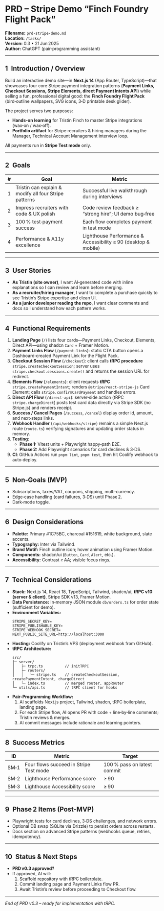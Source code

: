 # PRD – Stripe Demo “Finch Foundry Flight Pack”

**Filename:** `prd-stripe-demo.md`\
**Location:** `/tasks/`\
**Version:** 0.3 • 21 Jun 2025\
**Author:** ChatGPT (pair‑programming assistant)

---

## 1 Introduction / Overview

Build an interactive demo site—in **Next.js 14** (App Router, TypeScript)—that showcases four core Stripe payment integration patterns (**Payment Links, Checkout Sessions, Stripe Elements, direct Payment Intents API**) while selling a fun, professional digital good: the **Finch Foundry Flight Pack** (bird‑outline wallpapers, SVG icons, 3‑D printable desk glider).

The project serves two purposes:

- **Hands‑on learning** for Tristin Finch to master Stripe integrations (wax‑on / wax‑off).
- **Portfolio artifact** for Stripe recruiters & hiring managers during the Manager, Technical Account Management interview loop.

All payments run in **Stripe Test mode** only.

---

## 2 Goals

| # | Goal                                                  | Metric                                                         |
| - | ----------------------------------------------------- | -------------------------------------------------------------- |
| 1 | Tristin can explain & modify all four Stripe patterns | Successful live walkthrough during interviews                  |
| 2 | Impress recruiters with code & UX polish              | Code review feedback ≥ “strong hire”; UI demo bug‑free         |
| 3 | 100 % test‑payment success                            | Each flow completes payment in test mode                       |
| 4 | Performance & A11y excellence                         | Lighthouse Performance & Accessibility ≥ 90 (desktop & mobile) |

---

## 3 User Stories

- **As Tristin (site owner)**, I want AI‑generated code with inline explanations so I can review and learn before merging.
- **As a recruiter/hiring manager**, I want to complete a purchase quickly to see Tristin’s Stripe expertise and clean UI.
- **As a junior developer reading the repo**, I want clear comments and docs so I understand how each pattern works.

---

## 4 Functional Requirements

1. **Landing Page** (`/`) lists four cards—Payment Links, Checkout, Elements, Direct API—using shadcn `Card` + Framer Motion.
2. **Payment Links Flow** (`/payment-links`): static CTA button opens a Dashboard‑created Payment Link for the Flight Pack.
3. **Checkout Session Flow** (`/checkout`): client calls **tRPC procedure** `stripe.createCheckoutSession`; server uses `stripe.checkout.sessions.create()` and returns the session URL for redirect.
4. **Elements Flow** (`/elements`): client requests **tRPC** `stripe.createPaymentIntent`; renders `@stripe/react-stripe-js` Card Element; calls `stripe.confirmCardPayment` and handles errors.
5. **Direct API Flow** (`/direct-api`): server‑side action (tRPC `stripe.chargeDirect`) posts test card data directly via Stripe SDK (no Stripe.js) and renders receipt.
6. **Success / Cancel Pages** (`/success`, `/cancel`) display order id, amount, and next‑steps links.
7. **Webhook Handler** (`/api/webhooks/stripe`) remains a simple Next.js route (`route.ts`) verifying signatures and updating order status in memory.
8. **Testing**:
   - **Phase 1:** Vitest units + Playwright happy‑path E2E.
   - **Phase 2:** Add Playwright scenarios for card declines & 3‑DS.
9. **CI**: GitHub Actions run `pnpm lint`, `pnpm test`, then hit Coolify webhook to auto‑deploy.

---

## 5 Non‑Goals (MVP)

- Subscriptions, taxes/VAT, coupons, shipping, multi‑currency.
- Edge‑case handling (card failures, 3‑DS) until Phase 2.
- Dark‑mode toggle.

---

## 6 Design Considerations

- **Palette:** Primary #1C75BC, charcoal #151619, white background, slate accents.
- **Typography:** Inter via Tailwind.
- **Brand Motif:** Finch outline icon; hover animation using Framer Motion.
- **Components:** shadcn/ui (`Button`, `Card`, `Alert`, etc.).
- **Accessibility:** Contrast ≥ AA; visible focus rings.

---

## 7 Technical Considerations

- **Stack:** Next.js 14, React 18, TypeScript, Tailwind, shadcn/ui, **tRPC v10 (server & client)**, Stripe SDK v13, Framer Motion.
- **Data Persistence:** In‑memory JSON module `db/orders.ts` for order state (sufficient for demo).
- **Environment Variables:**
  ```
  STRIPE_SECRET_KEY=
  STRIPE_PUBLISHABLE_KEY=
  STRIPE_WEBHOOK_SECRET=
  NEXT_PUBLIC_SITE_URL=http://localhost:3000
  ```
- **Hosting:** Coolify on Tristin’s VPS (deployment webhook from GitHub).
- **tRPC Architecture:**
  ```
  src/
  ├─ server/
  │   ├─ trpc.ts          // initTRPC
  │   ├─ routers/
  │   │   └─ stripe.ts    // createCheckoutSession, createPaymentIntent, chargeDirect
  │   └─ index.ts         // merged router, appRouter
  └─ utils/api.ts         // tRPC client for hooks
  ```
- **Pair‑Programming Workflow:**
  1. AI scaffolds Next.js project, Tailwind, shadcn, tRPC boilerplate, landing page.
  2. For each Stripe flow, AI opens PR with code + line‑by‑line comments; Tristin reviews & merges.
  3. AI commit messages include rationale and learning pointers.

---

## 8 Success Metrics

| ID   | Metric                                 | Target                      |
| ---- | -------------------------------------- | --------------------------- |
| SM‑1 | Four flows succeed in Stripe Test mode | 100 % pass on latest commit |
| SM‑2 | Lighthouse Performance score           | ≥ 90                        |
| SM‑3 | Lighthouse Accessibility score         | ≥ 90                        |

---

## 9 Phase 2 Items (Post‑MVP)

- Playwright tests for card declines, 3‑DS challenges, and network errors.
- Optional DB swap (SQLite via Drizzle) to persist orders across restarts.
- Docs section on advanced Stripe patterns (webhooks queue, retries, idempotency).

---

## 10 Status & Next Steps

- **PRD v0.3 approved?**
- If approved, AI will:
  1. Scaffold repository with tRPC boilerplate.
  2. Commit landing page and Payment Links flow PR.
  3. Await Tristin’s review before proceeding to Checkout flow.

---

*End of PRD v0.3 – ready for implementation with tRPC.*

